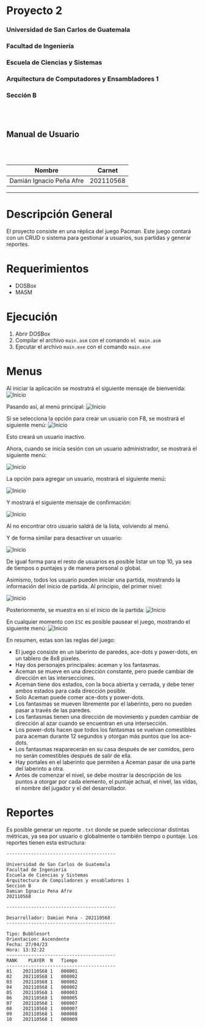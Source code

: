 # **Proyecto 2**
### Universidad de San Carlos de Guatemala
### Facultad de Ingeniería
### Escuela de Ciencias y Sistemas
### Arquitectura de Computadores y Ensambladores 1
### Sección B
<br></br>

## **Manual de Usuario**
<br></br>

| Nombre | Carnet | 
| --- | --- |
| Damián Ignacio Peña Afre | 202110568 |
----

# **Descripción General**

El proyecto consiste en una réplica del juego Pacman. Este juego contará con un CRUD o sistema para gestionar a usuarios, sus partidas y generar reportes.

# **Requerimientos**
- DOSBox
- MASM

# **Ejecución**

1. Abrir DOSBox
2. Compilar el archivo `main.asm` con el comando `ml main.asm`
3. Ejecutar el archivo `main.exe` con el comando `main.exe`


# **Menus**


Al iniciar la aplicación se mostratrá el siguiente mensaje de bienvenida:
![Inicio](./images/1.png)

Pasando así, al menú principal:
![Inicio](./images/2.png)

Si se selecciona la opción para crear un usuario con F8, se mostrará el siguiente menú:
![Inicio](./images/3.png)

Esto creará un usuario inactivo.

Ahora, cuando se inicia sesión con un usuario administrador, se mostrará el siguiente menú:

![Inicio](./images/4.png)

La opción para agregar un usuario, mostrará el siguiente menú:

![Inicio](./images/5.png)

Y mostrará el siguiente mensaje de confirmación:

![Inicio](./images/6.png)

Al no encontrar otro usuario saldrá de la lista, volviendo al menú.

Y de forma similar para desactivar un usuario:

![Inicio](./images/7.png)

De igual forma para el resto de usuarios es posible listar un top 10, ya sea de tiempos o puntajes y de manera personal o global.

Asimismo, todos los usuario pueden iniciar una partida, mostrando la información del inicio de partida. Al principio, del primer nivel:


![Inicio](./images/8.png)


Posteriormente, se muestra en sí el inicio de la partida:
![Inicio](./images/9.png)


En cualquier momento con `ESC` es posible pausear el juego, mostrando el siguiente menú:
![Inicio](./images/10.png)

En resumen, estas son las reglas del juego:

* El juego consiste en un laberinto de paredes, ace-dots y power-dots, en un tablero de 8x8 pixeles.
* Hay dos personajes principales: aceman y los fantasmas.
* Aceman se mueve en una dirección constante, pero puede cambiar de dirección en las intersecciones.
* Aceman tiene dos estados, con la boca abierta y cerrada, y debe tener ambos estados para cada dirección posible.
* Solo Aceman puede comer ace-dots y power-dots.
* Los fantasmas se mueven libremente por el laberinto, pero no pueden pasar a través de las paredes.
* Los fantasmas tienen una dirección de movimiento y pueden cambiar de dirección al azar cuando se encuentran en una intersección.
* Los power-dots hacen que todos los fantasmas se vuelvan comestibles para aceman durante 12 segundos y otorgan más puntos que los ace-dots.
* Los fantasmas reaparecerán en su casa después de ser comidos, pero no serán comestibles después de salir de ella.
* Hay portales en el laberinto que permiten a Aceman pasar de una parte del laberinto a otra.
* Antes de comenzar el nivel, se debe mostrar la descripción de los puntos a otorgar por cada elemento, el puntaje actual, el nivel, las vidas, el nombre del jugador y el del desarrollador.


# **Reportes**

Es posible generar un reporte `.txt` donde se puede seleccionar distintas métricas, ya sea por usuario o globalmente o también tiempo o puntaje. Los reportes tienen esta estructura:

``` 
----------------------------------------

Universidad de San Carlos de Guatemala
Facultad de Ingenieria
Escuela de Ciencias y Sistemas
Arquitectura de Compiladores y ensabladores 1
Seccion B
Damian Ignacio Pena Afre
202110568

----------------------------------------

Desarrollador: Damian Pena - 202110568
----------------------------------------

Tipo: Bubblesort
Orientacion: Ascendente
Fecha: 27/04/23
Hora: 13:32:22
----------------------------------------
RANK    PLAYER  N   Tiempo
----------------------------------------
01    202110568 1   000001
02    202110568 1   000002
03    202110568 1   000002
04    202110568 1   000002
05    202110568 1   000003
06    202110568 1   000005
07    202110568 1   000007
08    202110568 1   000007
09    202110568 1   000008
10    202110568 1   000009
```